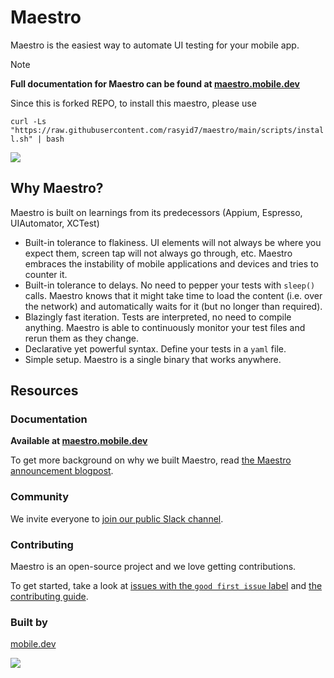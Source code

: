 # Maestro

Maestro is the easiest way to automate UI testing for your mobile app.

> [!NOTE]
>
> **Full documentation for Maestro can be found at [maestro.mobile.dev](https://maestro.mobile.dev)**
>
> Since this is forked REPO, to install this maestro, please use
>
> `curl -Ls "https://raw.githubusercontent.com/rasyid7/maestro/main/scripts/install.sh" | bash`

<img src="https://user-images.githubusercontent.com/847683/187275009-ddbdf963-ce1d-4e07-ac08-b10f145e8894.gif" />

## Why Maestro?

Maestro is built on learnings from its predecessors (Appium, Espresso, UIAutomator, XCTest)

- Built-in tolerance to flakiness. UI elements will not always be where you expect them, screen tap will not always go through, etc. Maestro embraces the instability of mobile applications and devices and tries to counter it.
- Built-in tolerance to delays. No need to pepper your tests with `sleep()` calls. Maestro knows that it might take time to load the content (i.e. over the network) and automatically waits for it (but no longer than required).
- Blazingly fast iteration. Tests are interpreted, no need to compile anything. Maestro is able to continuously monitor your test files and rerun them as they change.
- Declarative yet powerful syntax. Define your tests in a `yaml` file.
- Simple setup. Maestro is a single binary that works anywhere.

## Resources

### Documentation

**Available at [maestro.mobile.dev](https://maestro.mobile.dev)**

To get more background on why we built Maestro, read [the Maestro announcement blogpost][blogpost].

### Community

We invite everyone to [join our public Slack channel](https://docsend.com/view/3r2sf8fvvcjxvbtk).

### Contributing

Maestro is an open-source project and we love getting contributions.

To get started, take a look at [issues with the `good first issue` label][good first issues] and [the contributing guide](./CONTRIBUTING.md).

### Built by

[mobile.dev](https://www.mobile.dev)

![](./logo.png)

[good first issues]: https://github.com/mobile-dev-inc/maestro/issues?q=is%3Aopen+is%3Aissue+label%3A%22good+first+issue%22
[blogpost]: https://blog.mobile.dev/introducing-maestro-painless-mobile-ui-automation-bee4992d13c1

